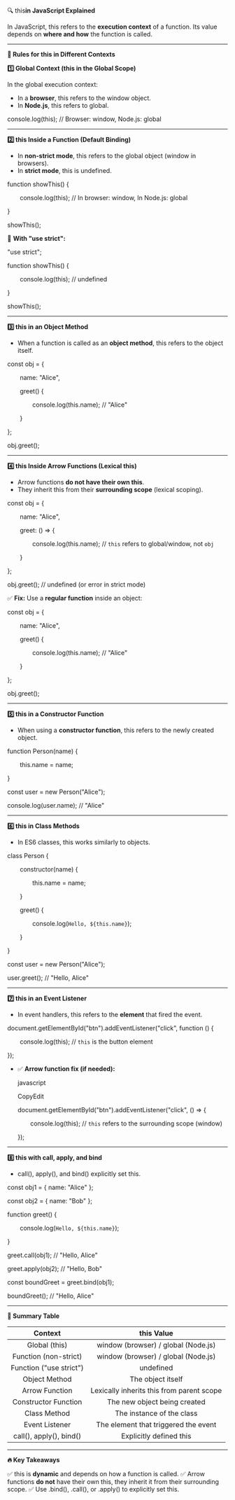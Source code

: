 ﻿🔍 this**in JavaScript Explained**

In JavaScript, this refers to the **execution context** of a function. Its value depends on **where and how** the function is called.

-----
**📌 Rules for this in Different Contexts**

**1️⃣ Global Context (this in the Global Scope)**

In the global execution context:

- In a **browser**, this refers to the window object.
- In **Node.js**, this refers to global.

console.log(this); // Browser: window, Node.js: global

-----
**2️⃣ this Inside a Function (Default Binding)**

- In **non-strict mode**, this refers to the global object (window in browsers).
- In **strict mode**, this is undefined.

function showThis() {

`    `console.log(this); // In browser: window, In Node.js: global

}

showThis();

🔹 **With "use strict":**

"use strict";

function showThis() {

`    `console.log(this); // undefined

}

showThis();

-----
**3️⃣ this in an Object Method**

- When a function is called as an **object method**, this refers to the object itself.

const obj = {

`    `name: "Alice",

`    `greet() {

`        `console.log(this.name); // "Alice"

`    `}

};

obj.greet();

-----
**4️⃣ this Inside Arrow Functions (Lexical this)**

- Arrow functions **do not have their own this**.
- They inherit this from their **surrounding scope** (lexical scoping).

const obj = {

`    `name: "Alice",

`    `greet: () => {

`        `console.log(this.name); // `this` refers to global/window, not `obj`

`    `}

};

obj.greet(); // undefined (or error in strict mode)

✅ **Fix:** Use a **regular function** inside an object:

const obj = {

`    `name: "Alice",

`    `greet() {

`        `console.log(this.name); // "Alice"

`    `}

};

obj.greet();

-----
**5️⃣ this in a Constructor Function**

- When using a **constructor function**, this refers to the newly created object.

function Person(name) {

`    `this.name = name;

}

const user = new Person("Alice");

console.log(user.name); // "Alice"

-----
**6️⃣ this in Class Methods**

- In ES6 classes, this works similarly to objects.

class Person {

`    `constructor(name) {

`        `this.name = name;

`    `}

`    `greet() {

`        `console.log(`Hello, ${this.name}`);

`    `}

}

const user = new Person("Alice");

user.greet(); // "Hello, Alice"

-----
**7️⃣ this in an Event Listener**

- In event handlers, this refers to the **element** that fired the event.

document.getElementById("btn").addEventListener("click", function () {

`    `console.log(this); // `this` is the button element

});

- ✅ **Arrow function fix (if needed):** 

  javascript

  CopyEdit

  document.getElementById("btn").addEventListener("click", () => {

  `    `console.log(this); // `this` refers to the surrounding scope (window)

  });

-----
**8️⃣ this with call, apply, and bind**

- call(), apply(), and bind() explicitly set this.

const obj1 = { name: "Alice" };

const obj2 = { name: "Bob" };

function greet() {

`    `console.log(`Hello, ${this.name}`);

}

greet.call(obj1); // "Hello, Alice"

greet.apply(obj2); // "Hello, Bob"

const boundGreet = greet.bind(obj1);

boundGreet(); // "Hello, Alice"

-----
**📌 Summary Table**

|**Context**|**this Value**|
| :-: | :-: |
|Global (this)|window (browser) / global (Node.js)|
|Function (non-strict)|window (browser) / global (Node.js)|
|Function ("use strict")|undefined|
|Object Method|The object itself|
|Arrow Function|Lexically inherits this from parent scope|
|Constructor Function|The new object being created|
|Class Method|The instance of the class|
|Event Listener|The element that triggered the event|
|call(), apply(), bind()|Explicitly defined this|

-----
**🔥 Key Takeaways**

✅ this is **dynamic** and depends on how a function is called.
✅ Arrow functions **do not** have their own this, they inherit it from their surrounding scope.
✅ Use .bind(), .call(), or .apply() to explicitly set this.

